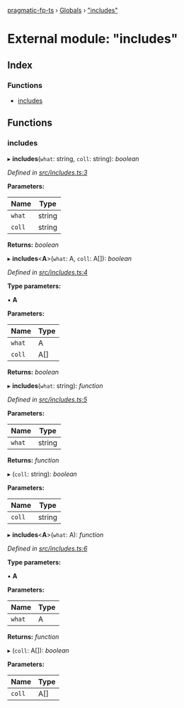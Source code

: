 [pragmatic-fp-ts](../README.md) › [Globals](../globals.md) › ["includes"](_includes_.md)

# External module: "includes"

## Index

### Functions

* [includes](_includes_.md#includes)

## Functions

###  includes

▸ **includes**(`what`: string, `coll`: string): *boolean*

*Defined in [src/includes.ts:3](https://github.com/hermann-p/pragmatic-fp-ts/blob/6562256/src/includes.ts#L3)*

**Parameters:**

Name | Type |
------ | ------ |
`what` | string |
`coll` | string |

**Returns:** *boolean*

▸ **includes**<**A**>(`what`: A, `coll`: A[]): *boolean*

*Defined in [src/includes.ts:4](https://github.com/hermann-p/pragmatic-fp-ts/blob/6562256/src/includes.ts#L4)*

**Type parameters:**

▪ **A**

**Parameters:**

Name | Type |
------ | ------ |
`what` | A |
`coll` | A[] |

**Returns:** *boolean*

▸ **includes**(`what`: string): *function*

*Defined in [src/includes.ts:5](https://github.com/hermann-p/pragmatic-fp-ts/blob/6562256/src/includes.ts#L5)*

**Parameters:**

Name | Type |
------ | ------ |
`what` | string |

**Returns:** *function*

▸ (`coll`: string): *boolean*

**Parameters:**

Name | Type |
------ | ------ |
`coll` | string |

▸ **includes**<**A**>(`what`: A): *function*

*Defined in [src/includes.ts:6](https://github.com/hermann-p/pragmatic-fp-ts/blob/6562256/src/includes.ts#L6)*

**Type parameters:**

▪ **A**

**Parameters:**

Name | Type |
------ | ------ |
`what` | A |

**Returns:** *function*

▸ (`coll`: A[]): *boolean*

**Parameters:**

Name | Type |
------ | ------ |
`coll` | A[] |
